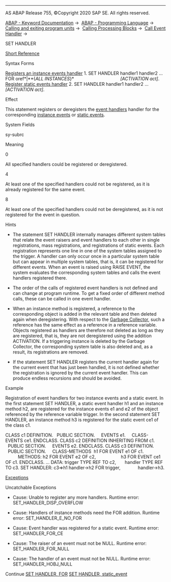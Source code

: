   

* * *

AS ABAP Release 755, ©Copyright 2020 SAP SE. All rights reserved.

[ABAP - Keyword Documentation](javascript:call_link\('abenabap.htm'\)) →  [ABAP - Programming Language](javascript:call_link\('abenabap_reference.htm'\)) →  [Calling and exiting program units](javascript:call_link\('abenabap_execution.htm'\)) →  [Calling Processing Blocks](javascript:call_link\('abencall_processing_blocks.htm'\)) →  [Call Event Handler](javascript:call_link\('abencall_event_handler.htm'\)) → 

SET HANDLER

[Short Reference](javascript:call_link\('abapset_handler_shortref.htm'\))

Syntax Forms

[Registers an instance events handler](javascript:call_link\('abapset_handler_instance.htm'\))
1\. SET HANDLER handler1 handler2 ... FOR oref*|**{*ALL INSTANCES*}*
                                    *\[*ACTIVATION act*\]*.
[Register static events handler](javascript:call_link\('abapset_handler_static.htm'\))
2\. SET HANDLER handler1 handler2 ... *\[*ACTIVATION act*\]*.

Effect

This statement registers or deregisters the [event handlers](javascript:call_link\('abenevent_handler_glosry.htm'\) "Glossary Entry") handler for the corresponding [instance events](javascript:call_link\('abeninstance_event_glosry.htm'\) "Glossary Entry") or [static events](javascript:call_link\('abenstatic_event_glosry.htm'\) "Glossary Entry").

System Fields

sy-subrc

Meaning

0

All specified handlers could be registered or deregistered.

4

At least one of the specified handlers could not be registered, as it is already registered for the same event.

8

At least one of the specified handlers could not be deregistered, as it is not registered for the event in question.

Hints

-   The statement SET HANDLER internally manages different system tables that relate the event raisers and event handlers to each other in single registrations, mass registrations, and registrations of static events. Each registration represents one line in one of the system tables assigned to the trigger. A handler can only occur once in a particular system table but can appear in multiple system tables, that is, it can be registered for different events. When an event is raised using RAISE EVENT, the system evaluates the corresponding system tables and calls the event handlers registered there.

-   The order of the calls of registered event handlers is not defined and can change at program runtime. To get a fixed order of different method calls, these can be called in one event handler.

-   When an instance method is registered, a reference to the corresponding object is added in the relevant table and then deleted again when deregistering. With respect to the [Garbage Collector](javascript:call_link\('abengarbage_collector_glosry.htm'\) "Glossary Entry"), such a reference has the same effect as a reference in a reference variable. Objects registered as handlers are therefore not deleted as long as they are registered, that is, they are not deregistered using the addition ACTIVATION. If a triggering instance is deleted by the Garbage Collector, the corresponding system table is also deleted and, as a result, its registrations are removed.

-   If the statement SET HANDLER registers the current handler again for the current event that has just been handled, it is not defined whether the registration is ignored by the current event handler. This can produce endless recursions and should be avoided.
    

Example

Registration of event handlers for two instance events and a static event. In the first statement SET HANDLER, a static event handler h1 and an instance method h2, are registered for the instance events e1 and e2 of the object referenced by the reference variable trigger. In the second statement SET HANDLER, an instance method h3 is registered for the static event ce1 of the class c1.

CLASS c1 DEFINITION.
  PUBLIC SECTION.
    EVENTS e1.
    CLASS-EVENTS ce1.
ENDCLASS.
CLASS c2 DEFINITION INHERITING FROM c1.
  PUBLIC SECTION.
    EVENTS e2.
ENDCLASS.
CLASS c3 DEFINITION.
  PUBLIC SECTION.
    CLASS-METHODS  h1 FOR EVENT e1 OF c1.
          METHODS: h2 FOR EVENT e2 OF c2,
                   h3 FOR EVENT ce1 OF c1.
ENDCLASS.
...
DATA: trigger TYPE REF TO c2,
      handler TYPE REF TO c3.
SET HANDLER: c3=>h1 handler->h2 FOR trigger,
             handler->h3.

[Exceptions](javascript:call_link\('abenabap_language_exceptions.htm'\))

Uncatchable Exceptions

-   Cause: Unable to register any more handlers.
    Runtime error: SET\_HANDLER\_DISP\_OVERFLOW

-   Cause: Handlers of instance methods need the FOR addition.
    Runtime error: SET\_HANDLER\_E\_NO\_FOR

-   Cause: Event handler was registered for a static event.
    Runtime error: SET\_HANDLER\_FOR\_CE

-   Cause: The raiser of an event must not be NULL.
    Runtime error: SET\_HANDLER\_FOR\_NULL

-   Cause: The handler of an event must not be NULL.
    Runtime error: SET\_HANDLER\_HOBJ\_NULL
    

Continue
[SET HANDLER, FOR](javascript:call_link\('abapset_handler_instance.htm'\))
[SET HANDLER, static\_event](javascript:call_link\('abapset_handler_static.htm'\))